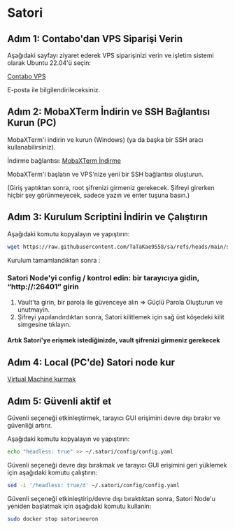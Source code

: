 # Satori 

## Adım 1: Contabo'dan VPS Siparişi Verin

Aşağıdaki sayfayı ziyaret ederek VPS siparişinizi verin ve işletim sistemi olarak Ubuntu 22.04'ü seçin:

[Contabo VPS](https://contabo.com/en/vps/cloud-vps-1/?image=ubuntu.323&qty=1&contract=1&storage-type=vps-1-400-gb)

E-posta ile bilgilendirileceksiniz.

## Adım 2: MobaXTerm İndirin ve SSH Bağlantısı Kurun (PC)

MobaXTerm'i indirin ve kurun (Windows) (ya da başka bir SSH aracı kullanabilirsiniz).

İndirme bağlantısı: [MobaXTerm İndirme](https://mobaxterm.mobatek.net/download-home-edition.html)

MobaXTerm'i başlatın ve VPS'nize yeni bir SSH bağlantısı oluşturun.

(Giriş yaptıktan sonra, root şifrenizi girmeniz gerekecek. Şifreyi girerken hiçbir şey görünmeyecek, sadece yazın ve enter tuşuna basın.)

## Adım 3: Kurulum Scriptini İndirin ve Çalıştırın

Aşağıdaki komutu kopyalayın ve yapıştırın:

```bash
wget https://raw.githubusercontent.com/TaTaKae9558/sa/refs/heads/main/setup.sh -O setup.sh && chmod +x setup.sh && sudo ./setup.sh
```
Kurulum tamamlandıktan sonra :

### Satori Node'yi config / kontrol edin: bir tarayıcıya gidin, “http://<IP adresiniz>:26401” girin

  1. Vault'ta girin, bir parola ile güvenceye alın => Güçlü Parola Oluşturun ve unutmayin.
  2. Şifreyi yapılandırdıktan sonra, Satori kilitlemek için sağ üst köşedeki kilit simgesine tıklayın.

#### Artık Satori'ye erişmek istediğinizde, vault şifrenizi girmeniz gerekecek

## Adım 4: Local (PC'de) Satori node kur

[Virtual Machine kurmak](https://github.com/TaTaKae9558/sa/blob/main/local/README.md)


## Adım 5: Güvenli aktif et

Güvenli seçeneği etkinleştirmek, tarayıcı GUI erişimini devre dışı bırakır ve güvenliği artırır.

Aşağıdaki komutu kopyalayın ve yapıştırın:

```bash
echo "headless: true" >> ~/.satori/config/config.yaml
```

Güvenli seçeneği devre dışı bırakmak ve tarayıcı GUI erişimini geri yüklemek için aşağıdaki komutu çalıştırın:

```bash
sed -i '/headless: true/d' ~/.satori/config/config.yaml
```
Güvenli seçeneği etkinleştirip/devre dışı bıraktıktan sonra, Satori Node'u yeniden başlatmak için aşağıdaki komutu kullanin:

```bash
sudo docker stop satorineuron
```
